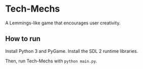 Tech-Mechs
==========

A Lemmings-like game that encourages user creativity.

How to run
----------

Install Python 3 and PyGame. Install the SDL 2 runtime libraries.

Then, run Tech-Mechs with `python main.py`.

